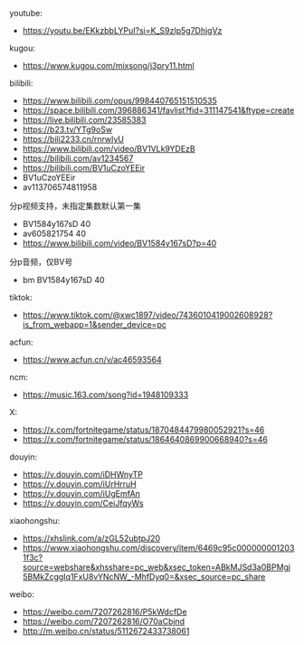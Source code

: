 youtube:
- https://youtu.be/EKkzbbLYPuI?si=K_S9zIp5g7DhigVz

kugou:
- https://www.kugou.com/mixsong/j3pry11.html

bilibili:
- https://www.bilibili.com/opus/998440765151510535
- https://space.bilibili.com/396886341/favlist?fid=311147541&ftype=create
- https://live.bilibili.com/23585383
- https://b23.tv/YTg9oSw
- https://bili2233.cn/rnrwIyU
- https://www.bilibili.com/video/BV1VLk9YDEzB
- https://bilibili.com/av1234567
- https://bilibili.com/BV1uCzoYEEir
- BV1uCzoYEEir
- av113706574811958

分p视频支持，未指定集数默认第一集
- BV1584y167sD 40
- av605821754 40
- https://www.bilibili.com/video/BV1584y167sD?p=40

分p音频，仅BV号
- bm BV1584y167sD 40

tiktok:
- https://www.tiktok.com/@xwc1897/video/7436010419002608928?is_from_webapp=1&sender_device=pc

acfun:
- https://www.acfun.cn/v/ac46593564

ncm:
- https://music.163.com/song?id=1948109333

X:
- https://x.com/fortnitegame/status/1870484479980052921?s=46
- https://x.com/fortnitegame/status/1864640869900668940?s=46

douyin:
- https://v.douyin.com/iDHWnyTP
- https://v.douyin.com/iUrHrruH
- https://v.douyin.com/iUgEmfAn
- https://v.douyin.com/CeiJfqyWs

xiaohongshu:
- https://xhslink.com/a/zGL52ubtpJ20
- https://www.xiaohongshu.com/discovery/item/6469c95c0000000012031f3c?source=webshare&xhsshare=pc_web&xsec_token=ABkMJSd3a0BPMgj5BMkZcggIq1FxU8vYNcNW_-MhfDyq0=&xsec_source=pc_share

weibo:
- https://weibo.com/7207262816/P5kWdcfDe
- https://weibo.com/7207262816/O70aCbjnd
- http://m.weibo.cn/status/5112672433738061